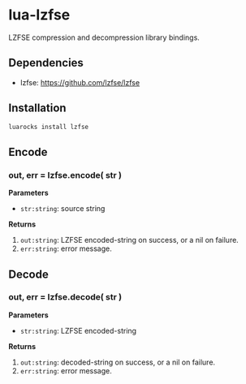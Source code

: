 # lua-lzfse

LZFSE compression and decompression library bindings.


## Dependencies

- lzfse: https://github.com/lzfse/lzfse


## Installation

```sh
luarocks install lzfse
```


## Encode

### out, err = lzfse.encode( str )

**Parameters**

- `str:string`: source string


**Returns**

1. `out:string`: LZFSE encoded-string on success, or a nil on failure.
2. `err:string`: error message.



## Decode

### out, err = lzfse.decode( str )

**Parameters**

- `str:string`: LZFSE encoded-string


**Returns**

1. `out:string`: decoded-string on success, or a nil on failure.
2. `err:string`: error message.


